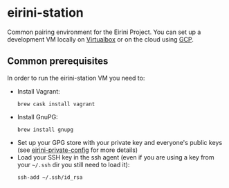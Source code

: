 # eirini-station

Common pairing environment for the Eirini Project. You can set up a development VM locally on [Virtualbox](./README_VB.md) or on the cloud using [GCP](./README_GCP.md).

## Common prerequisites

In order to run the eirini-station VM you need to:

* Install Vagrant:
  ```
  brew cask install vagrant
  ```
* Install GnuPG:
  ```
  brew install gnupg
  ```
* Set up your GPG store with your private key and everyone's public keys (see
  [eirini-private-config](https://github.com/cloudfoundry/eirini-private-config#sensitive-passwords)
  for more details)
* Load your SSH key in the ssh agent (even if you are using a key from your `~/.ssh` dir you still need to load it):
  ```
  ssh-add ~/.ssh/id_rsa
  ```
